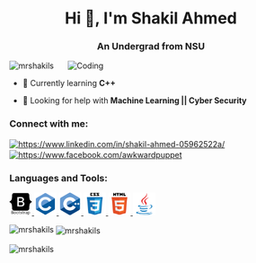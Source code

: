 <h1 align="center">Hi 👋, I'm Shakil Ahmed</h1>
<h3 align="center">An Undergrad from NSU</h3>
<img align="right" alt="Coding" width="400" src="https://media.tenor.com/XOtotUZHZjoAAAAC/sad-anime.gif">

<p align="left"> <img src="https://komarev.com/ghpvc/?username=mrshakils&label=Profile%20views&color=0e75b6&style=flat" alt="mrshakils" /> </p>

- 🌱 Currently learning **C++**

- 🤝 Looking for help with **Machine Learning || Cyber Security**

<h3 align="left">Connect with me:</h3>
<p align="left">
<a href="https://linkedin.com/in/https://www.linkedin.com/in/shakil-ahmed-05962522a/" target="blank"><img align="center" src="https://raw.githubusercontent.com/rahuldkjain/github-profile-readme-generator/master/src/images/icons/Social/linked-in-alt.svg" alt="https://www.linkedin.com/in/shakil-ahmed-05962522a/" height="30" width="40" /></a>
<a href="https://fb.com/https://www.facebook.com/awkwardpuppet" target="blank"><img align="center" src="https://raw.githubusercontent.com/rahuldkjain/github-profile-readme-generator/master/src/images/icons/Social/facebook.svg" alt="https://www.facebook.com/awkwardpuppet" height="30" width="40" /></a>
</p>

<h3 align="left">Languages and Tools:</h3>
<p align="left"> <a href="https://getbootstrap.com" target="_blank" rel="noreferrer"> <img src="https://raw.githubusercontent.com/devicons/devicon/master/icons/bootstrap/bootstrap-plain-wordmark.svg" alt="bootstrap" width="40" height="40"/> </a> <a href="https://www.cprogramming.com/" target="_blank" rel="noreferrer"> <img src="https://raw.githubusercontent.com/devicons/devicon/master/icons/c/c-original.svg" alt="c" width="40" height="40"/> </a> <a href="https://www.w3schools.com/cpp/" target="_blank" rel="noreferrer"> <img src="https://raw.githubusercontent.com/devicons/devicon/master/icons/cplusplus/cplusplus-original.svg" alt="cplusplus" width="40" height="40"/> </a> <a href="https://www.w3schools.com/css/" target="_blank" rel="noreferrer"> <img src="https://raw.githubusercontent.com/devicons/devicon/master/icons/css3/css3-original-wordmark.svg" alt="css3" width="40" height="40"/> </a> <a href="https://www.w3.org/html/" target="_blank" rel="noreferrer"> <img src="https://raw.githubusercontent.com/devicons/devicon/master/icons/html5/html5-original-wordmark.svg" alt="html5" width="40" height="40"/> </a> <a href="https://www.java.com" target="_blank" rel="noreferrer"> <img src="https://raw.githubusercontent.com/devicons/devicon/master/icons/java/java-original.svg" alt="java" width="40" height="40"/> </a> </p>

<p><img align="left" src="https://github-readme-stats.vercel.app/api/top-langs?username=mrshakils&show_icons=true&locale=en&layout=compact" alt="mrshakils" /></p>

<p>&nbsp;<img align="center" src="https://github-readme-stats.vercel.app/api?username=mrshakils&show_icons=true&locale=en" alt="mrshakils" /></p>

<p><img align="center" src="https://github-readme-streak-stats.herokuapp.com/?user=mrshakils&" alt="mrshakils" /></p>
